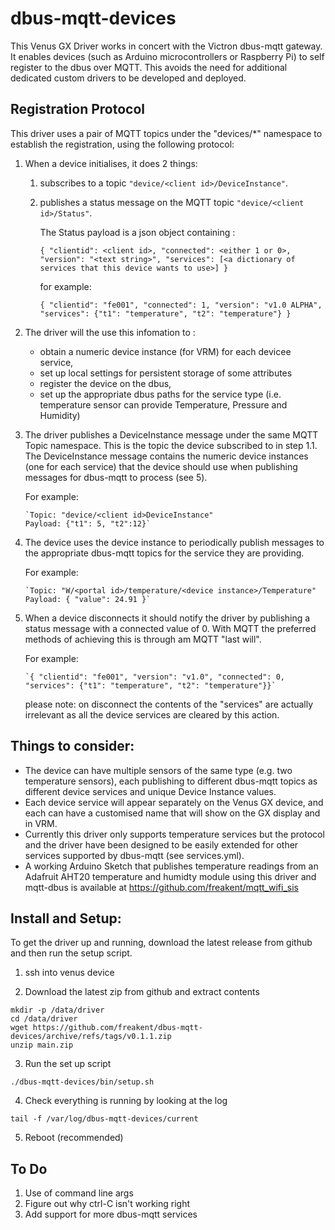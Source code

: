 # dbus-mqtt-devices

This Venus GX Driver works in concert with the Victron dbus-mqtt gateway. It 
enables devices (such as Arduino microcontrollers or Raspberry Pi) to self 
register to the dbus over MQTT. This avoids the need for additional dedicated 
custom drivers to be developed and deployed.

## Registration Protocol
This driver uses a pair of MQTT topics under the "devices/*" namespace to establish the 
registration, using the following protocol:

1)  When a device initialises, it does 2 things:

    1) subscribes to a topic `"device/<client id>/DeviceInstance"`.

	2) publishes a status message on the MQTT topic `"device/<client id>/Status"`. 
		
        The Status payload is a json object containing :
    	
        `{ "clientid": <client id>, "connected": <either 1 or 0>, "version": "<text string>", "services": [<a dictionary of services that this device wants to use>] }`
   	
        for example:
		
        `{ "clientid": "fe001", "connected": 1, "version": "v1.0 ALPHA", "services": {"t1": "temperature", "t2": "temperature"} }`

2)	The driver will the use this infomation to :
    - obtain a numeric device instance (for VRM) for each devicee service, 
    - set up local settings for persistent storage of some attributes
    - register the device on the dbus, 
    - set up the appropriate dbus paths for the service type (i.e. temperature sensor can provide Temperature, Pressure and Humidity)
    

3)	The driver publishes a DeviceInstance message under the same MQTT Topic
	namespace. This is the topic the device subscribed to in step 1.1. The 
	DeviceInstance message contains the numeric device instances (one for each 
	service) that the device should use when publishing messages for dbus-mqtt
	to process (see 5). 
    
    For example:

		`Topic: "device/<client id>DeviceInstance"
		Payload: {"t1": 5, "t2":12}`


4)	The device uses the device instance to periodically publish messages to the 
	appropriate dbus-mqtt topics for the service they are providing. 
	
    For example:
	
    	`Topic: "W/<portal id>/temperature/<device instance>/Temperature"
		Payload: { "value": 24.91 }`


5) 	When a device disconnects it should notify the driver by publishing a 
	status message with a connected value of 0. With MQTT the preferred
	methods of achieving this is through am MQTT "last will". 
    
    For example:

		`{ "clientid": "fe001", "version": "v1.0", "connected": 0, "services": {"t1": "temperature", "t2": "temperature"}}`
	
    
    please note: on disconnect the contents of the "services" are actually irrelevant as all 
	the device services are cleared by this action.


## Things to consider:

- 	The device can have multiple sensors of the same type (e.g. two 
	temperature sensors), each publishing to different dbus-mqtt topics as 
	different device services and unique Device Instance values.
- 	Each device service will appear separately on the Venus GX device, and 
	each can have a customised name that will show on the GX display and in 
	VRM.
- 	Currently this driver only supports temperature services but the 
	protocol and the driver have been designed to be easily extended for 
	other services supported by dbus-mqtt (see services.yml).
-   A working Arduino Sketch that publishes temperature readings from an 
    Adafruit AHT20 temperature and humidty module using this driver and 
    mqtt-dbus is available at https://github.com/freakent/mqtt_wifi_sis
	
## Install and Setup:
To get the driver up and running, download the latest release from github and then run the setup script.

1. ssh into venus device

2. Download the latest zip from github and extract contents

```
mkdir -p /data/driver
cd /data/driver
wget https://github.com/freakent/dbus-mqtt-devices/archive/refs/tags/v0.1.1.zip
unzip main.zip
```

3. Run the set up script
```
./dbus-mqtt-devices/bin/setup.sh
```

4. Check everything is running by looking at the log
```
tail -f /var/log/dbus-mqtt-devices/current
```

5. Reboot (recommended)

## To Do
1) Use of command line args
2) Figure out why ctrl-C isn't working right
3) Add support for more dbus-mqtt services

